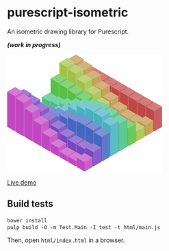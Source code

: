 # purescript-isometric

An isometric drawing library for Purescript.

***(work in progress)***

![](preview.png)

[Live demo](http://sharkdp.github.io/purescript-isometric/)

## Build tests
```
bower install
pulp build -O -m Test.Main -I test -t html/main.js
```
Then, open `html/index.html` in a browser.
